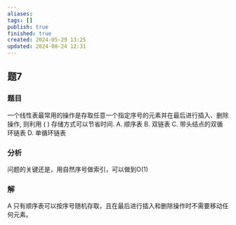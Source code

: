 ```yaml
---
aliases: 
tags: []
publish: true
finished: true
created: 2024-05-29 13:25
updated: 2024-08-24 12:31
---
```

## 题7
### 题目
一个线性表最常用的操作是存取任意一个指定序号的元素并在最后进行插入、删除操作, 则利用 ( ) 存储方式可以节省时间.
A. 顺序表 
B. 双链表 
C. 带头结点的双循环链表 
D. 单循环链表
### 分析
问题的关键还是，用自然序号做索引，可以做到O(1)
### 解
A
只有顺序表可以按序号随机存取，且在最后进行插入和删除操作时不需要移动任何元素。